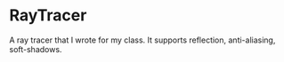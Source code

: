 RayTracer
=========

A ray tracer that I wrote for my class. It supports reflection, anti-aliasing, soft-shadows. 
